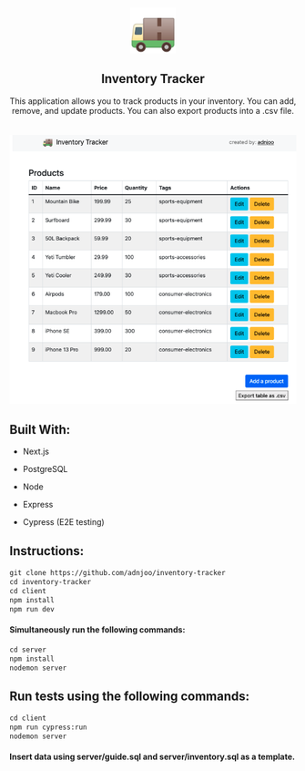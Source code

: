 <!-- PROJECT LOGO -->
<br />
<p align="center">
  <a href="https://github.com/adnjoo/inventory-tracker">
    <img src="https://raw.githubusercontent.com/adnjoo/Inventory-Tracker/main/client/public/truck.png" alt="Logo" width="80" height="80">
  </a>

  <h2 align="center">Inventory Tracker</h2>

  <p align="center">
    This application allows you to track products in your inventory. You can add, remove, and update products. You can also export products into a .csv file. 
    <br />
    <br />
    <br />
  <img src='./preview.png'>
  </p>
</p>

## Built With:

* Next.js

* PostgreSQL

* Node

* Express

* Cypress (E2E testing)

## Instructions:

```
git clone https://github.com/adnjoo/inventory-tracker
cd inventory-tracker
cd client
npm install
npm run dev
```

#### Simultaneously run the following commands:

```
cd server
npm install
nodemon server
```

## Run tests using the following commands:

```
cd client
npm run cypress:run
nodemon server
```

#### Insert data using server/guide.sql and server/inventory.sql as a template.